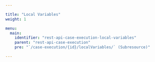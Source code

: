 ```yaml
---

title: "Local Variables"
weight: 1

menu:
  main:
    identifier: "rest-api-case-execution-local-variables"
    parent: "rest-api-case-execution"
    pre: "`/case-execution/{id}/localVariables/` (Subresource)"

---
```

